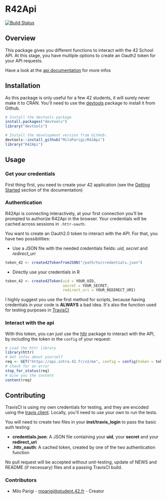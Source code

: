  R42Api
 ======

[![Build Status](https://travis-ci.com/MiloParigi/R42Api.svg?branch=master)](https://travis-ci.com/MiloParigi/R42Api)

Overview
--------
This package gives you different functions to interact with the 42 School API.
At this stage, you have multiple options to create an Oauth2 token for your API requests.

Have a look at the [api documentation](https://api.intra.42.fr) for more infos

Installation
------------

As this package is only useful for a few 42 students, it will surely never make it to CRAN. You'll need to use the [devtools](https://cran.r-project.org/web/packages/devtools/index.html) package to install it from Github.
``` r
# Install the devtools package
install.packages("devtools")
library("devtools")

# Install the development version from GitHub:
devtools::install_github("MiloParigi/R42Api")
library("R42Api")
```

Usage
-----

### Get your credentials
First thing first, you need to create your 42 application (see the [Getting Started](https://api.intra.42.fr/apidoc/guides/getting_started) section of the documentation)

### Authentication
R42Api is connecting interactively, at your first connection you’ll be prompted to authorize R42Api in the browser. Your credentials will be cached across sessions in ``.httr-oauth``.

You want to create an Oauth2.0 token to interact with the API.
For that, you have two possibilities:
- Use a JSON file with the needed credentials fields: *uid*, *secret* and  *redirect_uri*
``` r
token_42 <- create42TokenfromJSON("/path/to/credentials.json")
```
- Directly use your credentials in R
``` r
token_42 <- create42Token(uid = YOUR_UID,
                          secret = YOUR_SECRET,
                          redirect_uri = YOUR_REDIRECT_URI)
```

I highly suggest you use the first method for scripts, because having credentials in your code is **ALWAYS** a bad idea.
It's also the function used for testing purposes in [TravisCI](https://travis-ci.com/MiloParigi/R42Api)

### Interact with the api
With this token, you can just use the [httr](https://github.com/r-lib/httr) package to interact with the API, by including the token in the ``config`` of your request:
``` r
# Load the httr library
library(httr)
# Get infos about yourself
req <- GET("https://api.intra.42.fr/v2/me", config = config(token = token_42))
# Check for an error
stop_for_status(req)
# Give you the content
content(req)
```

Contributing
------------
TravisCI is using my own credentials for testing, and they are encoded using the [travis client](https://github.com/travis-ci/travis.rb). Locally, you'll need to use your own to run the tests.

You will need to create two files in your **inst/travis_login** to pass the basic auth testing:
 - **credentials.json**: A JSON file containing your **uid**, your **secret** and your **redirect_uri**
 - **.httr_oauth**: A cached token, created by one of the two authentication function
 
 No pull request will be accepted without unit-testing, update of NEWS and README (if necessary)
 files and a passing TravisCI build.
 
 ### Contributors
  - Milo Parigi - <mparigi@student.42.fr> - Creator
